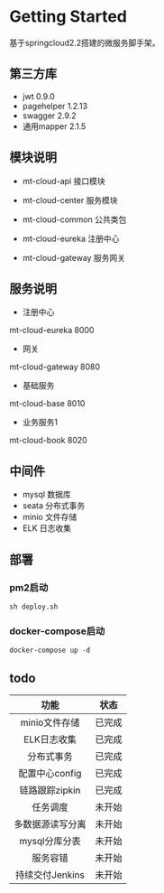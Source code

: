 # Getting Started

基于springcloud2.2搭建的微服务脚手架。

## 第三方库

- jwt 0.9.0
- pagehelper 1.2.13
- swagger  2.9.2
- 通用mapper 2.1.5

## 模块说明

- mt-cloud-api  接口模块

- mt-cloud-center  服务模块

- mt-cloud-common 公共类包

- mt-cloud-eureka 注册中心

- mt-cloud-gateway 服务网关

## 服务说明

- 注册中心

mt-cloud-eureka 8000

- 网关

mt-cloud-gateway 8080

- 基础服务

mt-cloud-base 8010

- 业务服务1

mt-cloud-book 8020

## 中间件

- mysql 数据库
- seata 分布式事务
- minio 文件存储
- ELK 日志收集

## 部署

### pm2启动

```shell script
sh deploy.sh
```

### docker-compose启动

```shell script
docker-compose up -d
```

## todo

|功能|状态|
|:-------:|:------:|
|minio文件存储|已完成|
|ELK日志收集|已完成|
|分布式事务|已完成|
|配置中心config|已完成|
|链路跟踪zipkin|已完成|
|任务调度|未开始|
|多数据源读写分离|未开始|
|mysql分库分表|未开始|
|服务容错|未开始|
|持续交付Jenkins|未开始|
